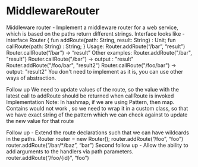 # MiddlewareRouter


Middleware router -
Implement a middleware router for a web service, which is based on the paths return different strings.
Interface looks like - 
interface Router {
fun addRoute(path: String, result: String) : Unit;
fun callRoute(path: String) : String;
}
Usage:
Router.addRoute(“/bar”, “result”)
Router.callRoute(“/bar”) -> “result”
Other examples:
Router.addRoute("/bar", "result")
Router.callRoute("/bar") -> output : "result"
Router.addRoute("/foo/bar", "result2")
Router.callRoute("/foo/bar") -> output: "result2"
You don't need to implement as it is, you can use other ways of abstraction.

Follow up 
We need to update values of the route, so the value with the latest call to addRoute should be returned when callRoute is invoked
Implementation Note: In hashmap, if we are using Pattern, then map. Contains would not work , so we need to wrap it in a custom class, so that we have exact string of the pattern which we can check against to update the new value for that route

Follow up - Extend the route declarations such that we can have wildcards in the paths.
Router router = new Router();
router.addRoute(“/foo”, “foo”)
router.addRoute(“/bar/*/baz”, “bar”)
Second follow up - Allow the ability to add arguments to the handlers via path parameters.
router.addRoute(“/foo/{id}”, “foo”)
